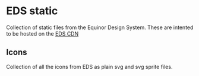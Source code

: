 # EDS static

Collection of static files from the Equinor Design System. These are intented to be hosted on the [EDS CDN](https://eds-static.equinor.com)

## Icons

Collection of all the icons from EDS as plain svg and svg sprite files.
